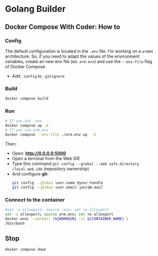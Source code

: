 # Golang Builder

## Docker Compose With Coder: How to

### Config

The default configuration is located in the `.env` file.
I'm working on a `arm64` architecture. So, if you need to adapt the values of the environment variables, create an new env file (ex: `arm.env`) and use the `--env-file` flag of Docker Compose.

- Add `.config` to `.gitignore`


### Build
```bash
docker compose build
```

### Run
```bash
# If you use .env
docker compose up -d
# If you use arm.env
docker compose --env-file ./arm.env up  -d
```
Then: 
- Open: **http://0.0.0.0:5000**
- Open a terminal from the Web IDE
- Type this command `git config --global --add safe.directory /local.web.ide` (repository ownership)
- And configure **git**:
  ```bash
  git config --global user.name @your-handle
  git config --global user.email your@e.mail
  ```

### Connect to the container
```bash
#set -o allexport; source .env; set +o allexport
set -o allexport; source arm.env; set +o allexport
docker exec --workdir /${WORKDIR} -it ${CONTAINER_NAME} \
/bin/bash
```

## Stop
```bash
docker compose down
```